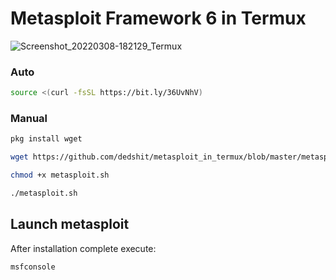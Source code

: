 # Metasploit Framework 6 in Termux

![Screenshot_20220308-182129_Termux](https://user-images.githubusercontent.com/62318734/157241697-ca90f0bd-e5db-4aa6-bff9-2d70544ec55f.png)

### Auto
```bash
source <(curl -fsSL https://bit.ly/36UvNhV)
```

### Manual
```bash
pkg install wget

wget https://github.com/dedshit/metasploit_in_termux/blob/master/metasploit.sh

chmod +x metasploit.sh

./metasploit.sh
```

## Launch metasploit
After installation complete execute:
```bash
msfconsole
